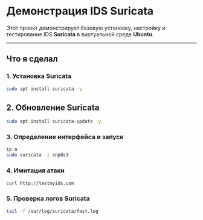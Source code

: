 # Демонстрация IDS Suricata

Этот проект демонстрирует базовую установку, настройку и тестирование IDS **Suricata** в виртуальной среде **Ubuntu**.

---

## Что я сделал

### 1. Установка Suricata
```bash
sudo apt install suricata -y

```
## 2. Обновление Suricata
```bash
sudo apt install suricata-update -y

```
### 3. Определение интерфейса и запуск
```bash
ip a
sudo suricata -i enp0s3

```
### 4. Имитация атаки
```bash
curl http://testmyids.com

```
### 5. Проверка логов Suricata
```bash
tail -f /var/log/suricata/fast.log

```
